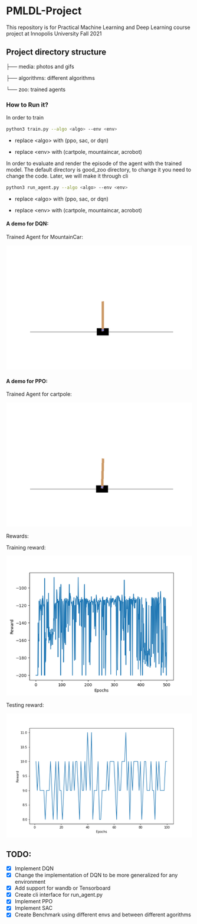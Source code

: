 # PMLDL-Project
This repository is for Practical Machine Learning and Deep Learning course project at Innopolis University Fall 2021

## Project directory structure

├── media: photos and gifs

├── algorithms: different algorithms

└── zoo: trained agents

### How to Run it?

In order to train
```bash
python3 train.py --algo <algo> --env <env>
```
* replace \<algo> with (ppo, sac, or dqn)
  
* replace \<env> with (cartpole, mountaincar, acrobot)
  
  
In order to evaluate and render the episode of the agent with the trained model. The default directory is good_zoo directory, to change it you need to change the code. Later, we will make it through cli
```bash
python3 run_agent.py --algo <algo> --env <env>
```

* replace \<algo> with (ppo, sac, or dqn)
  
* replace \<env> with (cartpole, mountaincar, acrobot)

#### A demo for DQN:

Trained Agent for MountainCar:

![Trained Agent](https://github.com/hany606/PMLDL-Project/blob/main/media/gif/dqn.gif)

#### A demo for PPO:

Trained Agent for cartpole:

![Trained Agent](https://github.com/hany606/PMLDL-Project/blob/main/media/gif/ppo.gif)


Rewards:

Training reward:

![Best model training](https://github.com/hany606/PMLDL-Project/blob/main/zoo/dqn/best_model_dqn.png)

Testing reward:

![Best model training](https://github.com/hany606/PMLDL-Project/blob/main/zoo/dqn/best_model_dqn_testing.png)


## TODO:
- [X] Implement DQN
- [X] Change the implementation of DQN to be more generalized for any environment
- [X] Add support for wandb or Tensorboard
- [X] Create cli interface for run_agent.py
- [X] Implement PPO
- [X] Implement SAC
- [X] Create Benchmark using different envs and between different agorithms
